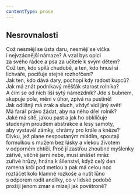 ```yaml
---
contentType: prose
---
```


## Nesrovnalosti

Což nesmějí se ústa daru, nesmějí se víčka  
i nejvzácnější námaze? A vzal bys opici  
za svého rádce a psa za učitele k svým dětem?  
Což ten, kdo spílá chudobě, a ten, kdo hnusí si  
lichváře, pociťuje stejné rozhořčení?  
Jak ten, kdo dává dary, pochopí kdy radost kupců?  
Jak má znát podnikavý měšťák starost rolníka?  
A čím se od nich liší sytý námezdník? Jde s bubnem,  
skupuje pole, mění v úhor, zpívá na pustině!  
Jak odlišný má zrak a sluch, vždyť vidí jiný svět!  
Má farář právo žádat, aby na něho dřel rolník?  
Jaké má sítě, jakou past a jak ho obkličuje  
studeným proudem abstrakce a lesy samoty,  
aby vystavěl zámky, chrámy pro krále a kněze?  
Dívku, jež plane nespoutaným mládím, spoutají  
formulkou s mužem bez lásky a vlekou životem  
v odporném chtíči. Proč jí zastřou zhoubné myšlenky  
zářivé, věčně jarní nebe, musí snášet mráz  
zuřivé hrůzy, hnána k šílenství, když celý den  
ramena krčí pod metlou a pak má celou noc  
roztáčet kolo klamné rozkoše a nutit lůno  
s odporem rodit andílky, co v lidské podobě  
prožijí jenom zmar a mizejí jak povětroně?
